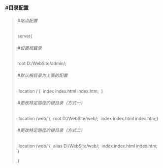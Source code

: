 ### #目录配置

> ###### #站点配置
>
> server{
> 
> ###### 	#设置根目录
>
> root D:/WebSite/admin/;
>
> ###### 	#默认根目录为上面的配置
> 
> ​	location	/	{
>​		index			   index.html index.htm;
> ​	}
>
> ###### 	#更改特定路径的根目录（方式一）
>
> ​	location	/web/	{
>​		root	D:/WebSite/web/;
> ​		index			   index.html index.htm;
>​	}
> 
>###### 	#更改特定路径的根目录（方式二）
> 
>​	location	/web/	{
> ​		alias	D:/WebSite/web/;
>​		index			   index.html index.htm;
> ​	}
> 
> }

